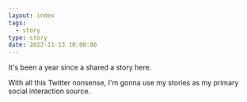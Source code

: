 ```yaml
---
layout: index
tags:
  - story
type: story
date: 2022-11-13 10:00:00
---
```


It's been a year since a shared a story here.

With all this Twitter nonsense, I'm gonna use my stories as my primary social interaction source.
